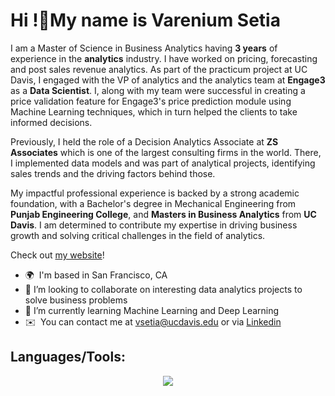 Hi !👋My name is Varenium Setia
========================================================================================================================================

I am a Master of Science in Business Analytics having **3 years** of experience in the **analytics** industry. I have worked on pricing, forecasting and post sales revenue analytics. As part of the practicum project at UC Davis, I engaged with the VP of analytics and the analytics team at **Engage3** as a **Data Scientist**. I, along with my team were successful in creating a price validation feature for Engage3's price prediction module using Machine Learning techniques, which in turn helped the clients to take informed decisions. 

Previously, I held the role of a Decision Analytics Associate at **ZS Associates** which is one of the largest consulting firms in the world. There, I implemented data models and was part of analytical projects, identifying sales trends and the driving factors behind those.

My impactful professional experience is backed by a strong academic foundation, with a Bachelor's degree in Mechanical Engineering from **Punjab Engineering College**, and **Masters in Business Analytics** from **UC Davis**. I am determined to contribute my expertise in driving business growth and solving critical challenges in the field of analytics.

Check out [my website](kkk)!

*   🌍  I'm based in San Francisco, CA
*   🤝  I’m looking to collaborate on interesting data analytics projects to solve business problems
*   🌱  I’m currently learning Machine Learning and Deep Learning
*   ✉️  You can contact me at [vsetia@ucdavis.edu](mailto:vsetia@ucdavis.edu) or via [Linkedin](http://linkedin.com/in/varenium-setia/)



<h2>Languages/Tools:</h2>
<p align="center">
  <a href="https://skillicons.dev">
    <img src="https://skillicons.dev/icons?i=r,py,mysql,aws,azure,gcp,sqlite,mongodb,regex,selenium,tensorflow,pytorch,looker" />
  </a>
</p>



<!---
varenium1/varenium1 is a ✨ special ✨ repository because its `README.md` (this file) appears on your GitHub profile.
You can click the Preview link to take a look at your changes.
--->
